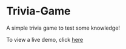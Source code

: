 # Trivia-Game
A simple trivia game to test some knowledge!


To view a live demo, click [here](https://mike-c25.github.io/Trivia-Game/)